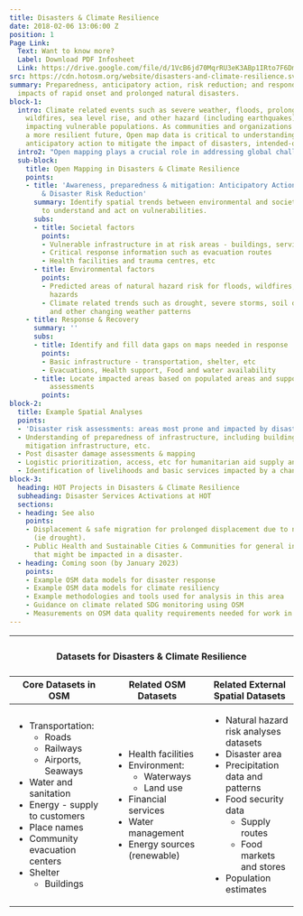 ```yaml
---
title: Disasters & Climate Resilience
date: 2018-02-06 13:06:00 Z
position: 1
Page Link:
  Text: Want to know more?
  Label: Download PDF Infosheet
  Link: https://drive.google.com/file/d/1VcB6jd70MqrRU3eK3ABp1IRto7F6Dmm3/preview
src: https://cdn.hotosm.org/website/disasters-and-climate-resilience.svg
summary: Preparedness, anticipatory action, risk reduction; and responding to the
  impacts of rapid onset and prolonged natural disasters.
block-1:
  intro: Climate related events such as severe weather, floods, prolonged drought,
    wildfires, sea level rise, and other hazard (including earthquakes) are increasingly
    impacting vulnerable populations. As communities and organizations work towards
    a more resilient future, Open map data is critical to understanding risk and taking
    anticipatory action to mitigate the impact of disasters, intended-outcomes.
  intro2: "Open mapping plays a crucial role in addressing global challenges by bridging personal experiences with broader environmental understanding. The participatory nature of open mapping facilitates collaborative efforts among humanitarian, development, and community organizations to make **well-informed, context-specific decisions. By integrating real-world data from [OpenStreetMap (OSM)](https://www.openstreetmap.org), including infrastructure and estimated disaster impacts** these efforts enhance disaster preparedness, response, and recovery. This collaborative approach not only identifies areas at risk from natural hazards but also supports proactive measures to mitigate future impacts, ensuring communities are better equipped to withstand environmental changes."
  sub-block:
    title: Open Mapping in Disasters & Climate Resilience
    points:
    - title: 'Awareness, preparedness & mitigation: Anticipatory Action, Early Action,
        & Disaster Risk Reduction'
      summary: Identify spatial trends between environmental and societal risk factors
        to understand and act on vulnerabilities.
      subs:
      - title: Societal factors
        points:
        - Vulnerable infrastructure in at risk areas - buildings, services, etc.
        - Critical response information such as evacuation routes
        - Health facilities and trauma centres, etc
      - title: Environmental factors
        points:
        - Predicted areas of natural hazard risk for floods, wildfires, and geologic
          hazards
        - Climate related trends such as drought, severe storms, soil degradation
          and other changing weather patterns
    - title: Response & Recovery
      summary: ''
      subs:
      - title: Identify and fill data gaps on maps needed in response
        points:
        - Basic infrastructure - transportation, shelter, etc
        - Evacuations, Health support, Food and water availability
      - title: Locate impacted areas based on populated areas and supporting damage
          assessments
        points: 
block-2:
  title: Example Spatial Analyses
  points:
  - 'Disaster risk assessments: areas most prone and impacted by disaster.'
  - Understanding of preparedness of infrastructure, including building material,
    mitigation infrastructure, etc.
  - Post disaster damage assessments & mapping
  - Logistic prioritization, access, etc for humanitarian aid supply and delivery
  - Identification of livelihoods and basic services impacted by a changing climate
block-3:
  heading: HOT Projects in Disasters & Climate Resilience
  subheading: Disaster Services Activations at HOT
  sections:
  - heading: See also
    points:
    - Displacement & safe migration for prolonged displacement due to natural hazards
      (ie drought).
    - Public Health and Sustainable Cities & Communities for general infrastructure
      that might be impacted in a disaster.
  - heading: Coming soon (by January 2023)
    points:
    - Example OSM data models for disaster response
    - Example OSM data models for climate resiliency
    - Example methodologies and tools used for analysis in this area
    - Guidance on climate related SDG monitoring using OSM
    - Measurements on OSM data quality requirements needed for work in this area
---
```


<table>
<colgroup>
<col width="10%" span="3" />
</colgroup>
<thead>
<tr>
<th colspan="3"><h4>Datasets for Disasters & Climate Resilience</h4></th>
</tr>
<tr>
<th>Core Datasets in OSM</th>
<th>Related OSM Datasets</th>
<th>Related External Spatial Datasets</th>
</tr>
</thead>
<tbody>
<tr>
<td>
<ul>
<li>Transportation:
<ul>
<li>Roads</li>
<li>Railways</li>
<li>Airports, Seaways</li>
</ul>
</li>
<li>Water and sanitation</li>
<li>Energy - supply to customers</li>
<li>Place names</li>
<li>Community evacuation centers</li>
<li>Shelter<ul><li>Buildings</li></ul></li>
</ul>
</td>
<td>
<ul>
<li>Health facilities</li>
<li>Environment:<ul>
<li>Waterways</li>
<li>Land use</li>
</ul></li>
<li>Financial services</li>
<li>Water management</li>
<li>Energy sources (renewable)</li>
</ul>
</td>
<td>
<ul>
<li>Natural hazard risk analyses datasets</li>
<li>Disaster area</li>
<li>Precipitation data and patterns</li>
<li>Food security data<ul>
<li>Supply routes</li>
<li>Food markets and stores</li>
</ul></li>
<li>Population estimates</li>
</ul>
</td>
</tr>
</tbody>
</table>
